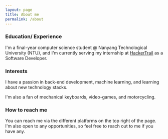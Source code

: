 ```yaml
---
layout: page
title: About me
permalink: /about
---
```



### Education/ Experience 

I'm a final-year computer science student @ Nanyang Technological University (NTU), and I'm currently serving my internship at [HackerTrail](https://www.linkedin.com/company/hackertrail) as a Software Developer. 



### Interests
 I have a passion in back-end development, machine learning, and learning about new technology stacks. 
 
 I'm also a fan of mechanical keyboards, video-games, and motorcycling. 


### How to reach me 
You can reach me via the different platforms on the top right of the page. I'm also open to any opportunities, so feel free to reach out to me if you have any.